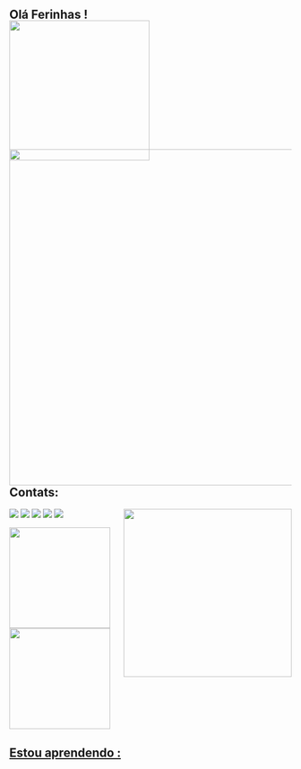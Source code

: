 ## Olá Ferinhas !


<img align="center" width="250px" style="margin-top:-20px" src="https://github.com/MaxelaMartins/MaxelaMartins/assets/84980724/76818de9-fcdb-41d7-a3b6-41ec5c718286">

<img align="left" width="600px" style="margin-top:-20px" src="https://github.com/MaxelaMartins/MaxelaMartins/assets/84980724/8ee74952-5c6f-4991-8cb8-a41f2d7b05b8">

## Contats:
<div>
  
<img width="300px" align="right" src="https://github.com/MaxelaMartins/MaxelaMartins/assets/84980724/1b929d8e-d386-4ff2-8e6e-42d185314070">
  
<a href="https://www.youtube.com/seu-canal-youtube-aqui" target="_blank"><img src="https://img.shields.io/badge/YouTube-FF0000?style=for-the-badge&logo=youtube&logoColor=white" target="_blank"></a>
<a href="https://instagram.com/seu-usuário-instagram-aqui" target="_blank"><img src="https://img.shields.io/badge/-Instagram-%23E4405F?style=for-the-badge&logo=instagram&logoColor=white" target="_blank"></a>
<a href="https://www.twitch.tv/seu-usuário-aqui" target="_blank"><img src="https://img.shields.io/badge/Twitch-9146FF?style=for-the-badge&logo=twitch&logoColor=white" target="_blank"></a>
<a href = "mailto:contato@seu-usuário-aqui"><img src="https://img.shields.io/badge/Gmail-D14836?style=for-the-badge&logo=gmail&logoColor=white" target="_blank"></a>
<a href="https://www.linkedin.com/in/seu-usuário-linkedln-aqui" target="_blank"><img src="https://img.shields.io/badge/-LinkedIn-%230077B5?style=for-the-badge&logo=linkedin&logoColor=white" target="_blank"></a>
  
</div>


<div>
<a href="https://github.com/MaxelaMartins"> 
<img height="180em" src="https://github-readme-stats.vercel.app/api/top-langs/?username=MaxelaMartins&layout=compact&langs_count=7&theme=dracula"/>
<img height="180em" src="https://github-readme-stats.vercel.app/api?username=MaxelaMartins&show_icons=true&theme=dracula&include_all_commits=true&count_private=true"/>
</div>

##  Estou aprendendo  :
